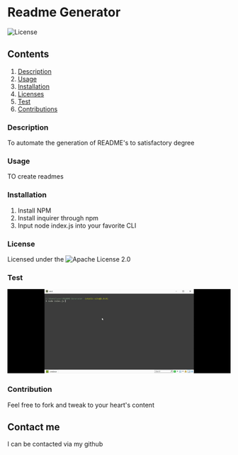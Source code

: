 # Readme Generator
  ![License](https://img.shields.io/badge/license-Apache%202.0-blue.svg)
  ## Contents
  1. [Description](#Description)
  2. [Usage](#Usage)
  3. [Installation](#Installation)
  4. [Licenses](#Licenses)
  5. [Test](#Test)
  6. [Contributions](#Contributions)

  ### Description
 To automate the generation of README's to satisfactory degree

  ### Usage
  TO create readmes

  ### Installation
  1. Install NPM
  2. Install inquirer through npm
  3. Input node index.js into your favorite CLI

  ### License
  Licensed under the ![Apache License 2.0](https://opensource.org/licenses/Apache-2.0)

  ### Test
  ![Sample run](./utils/terrible_skills.gif)

  ### Contribution
  Feel free to fork and tweak to your heart's content

  ## Contact me
  I can be contacted via my github
